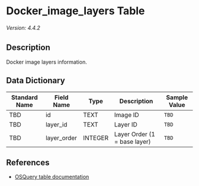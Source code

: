 # Docker_image_layers Table
###### Version: 4.4.2

## Description
Docker image layers information.

## Data Dictionary
|Standard Name|Field Name|Type|Description|Sample Value|
|---|---|---|---|---|
|TBD|id|TEXT|Image ID|`TBD`|
|TBD|layer_id|TEXT|Layer ID|`TBD`|
|TBD|layer_order|INTEGER|Layer Order (1 = base layer)|`TBD`|

## References
* [OSQuery table documentation](https://osquery.io/schema/current#docker_image_layers)
